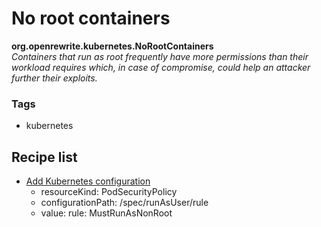 # No root containers

**org.openrewrite.kubernetes.NoRootContainers**  
_Containers that run as root frequently have more permissions than their workload requires which, in case of compromise, could help an attacker further their exploits._

### Tags

* kubernetes

## Recipe list

* [Add Kubernetes configuration](../kubernetes/addconfiguration.md)
  * resourceKind: PodSecurityPolicy
  * configurationPath: /spec/runAsUser/rule
  * value: rule: MustRunAsNonRoot
